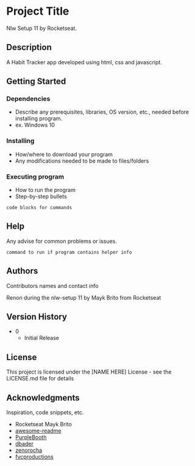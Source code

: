 # Project Title

Nlw Setup 11 by Rocketseat.

## Description

A Habit Tracker app developed using html, css and javascript.

## Getting Started

### Dependencies

* Describe any prerequisites, libraries, OS version, etc., needed before installing program.
* ex. Windows 10

### Installing

* How/where to download your program
* Any modifications needed to be made to files/folders

### Executing program

* How to run the program
* Step-by-step bullets
```
code blocks for commands
```

## Help

Any advise for common problems or issues.
```
command to run if program contains helper info
```

## Authors

Contributors names and contact info

Renon during the nlw-setup 11 by Mayk Brito from Rocketseat

## Version History

* 0
    * Initial Release

## License

This project is licensed under the [NAME HERE] License - see the LICENSE.md file for details

## Acknowledgments

Inspiration, code snippets, etc.
* Rocketseat Mayk Brito
* [awesome-readme](https://github.com/matiassingers/awesome-readme)
* [PurpleBooth](https://gist.github.com/PurpleBooth/109311bb0361f32d87a2)
* [dbader](https://github.com/dbader/readme-template)
* [zenorocha](https://gist.github.com/zenorocha/4526327)
* [fvcproductions](https://gist.github.com/fvcproductions/1bfc2d4aecb01a834b46)